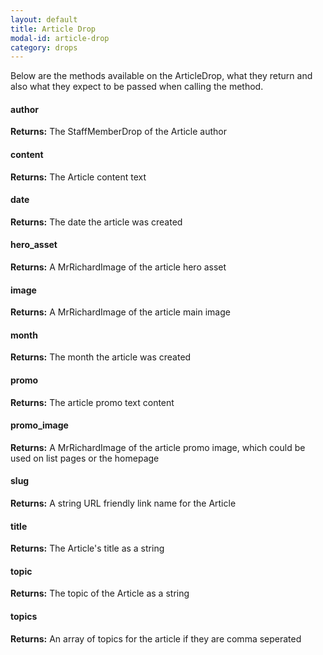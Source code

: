 ```yaml
---
layout: default
title: Article Drop
modal-id: article-drop
category: drops
---
```


Below are the methods available on the ArticleDrop, what they return and also what they expect to be passed when calling the method.

#### author
**Returns:** The StaffMemberDrop of the Article author

#### content
**Returns:** The Article content text

#### date
**Returns:** The date the article was created

#### hero_asset
**Returns:** A MrRichardImage of the article hero asset

#### image
**Returns:** A MrRichardImage of the article main image

#### month
**Returns:** The month the article was created

#### promo
**Returns:** The article promo text content

#### promo_image
**Returns:** A MrRichardImage of the article promo image, which could be used on list pages or the homepage

#### slug
**Returns:** A string URL friendly link name for the Article

#### title
**Returns:** The Article's title as a string

#### topic
**Returns:** The topic of the Article as a string

#### topics
**Returns:** An array of topics for the article if they are comma seperated
